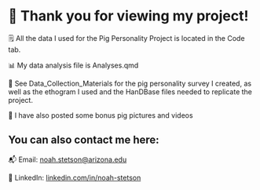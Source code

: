 # 🐖 Thank you for viewing my project!

🗒 All the data I used for the Pig Personality Project is located in the Code tab.

📊 My data analysis file is Analyses.qmd

📝 See Data_Collection_Materials for the pig personality survey I created, as well as the ethogram I used and the HanDBase files needed to replicate the project.

🐽 I have also posted some bonus pig pictures and videos


## You can also contact me here:
📬 Email: [noah.stetson@arizona.edu](mailto:noah.stetson@arizona.edu)

🤝 LinkedIn: [linkedin.com/in/noah-stetson](https://linkedin.com/in/noah-stetson)
